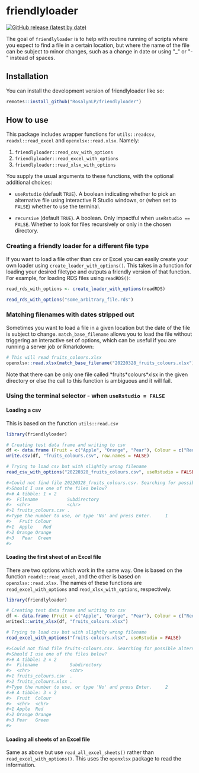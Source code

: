 friendlyloader
========
[![GitHub release (latest by date)](https://img.shields.io/github/v/release/RosalynLP/friendlyloader)](https://github.com/RosalynLP/friendlyloader/releases/latest)

The goal of `friendlyloader` is to help with routine running of scripts 
where you expect to find a file in a certain location, but where the
name of the file can be subject to minor changes, such as a change in 
date or using "_" or "-" instead of spaces.

## Installation

You can install the development version of friendlyloader like so:

``` r
remotes::install_github("RosalynLP/friendlyloader")
```

## How to use

This package includes wrapper functions for `utils::readcsv`, `readxl::read_excel` and `openxlsx::read.xlsx`. Namely:

1. `friendlyloader::read_csv_with_options`
2. `friendlyloader::read_excel_with_options`
3. `friendlyloader::read_xlsx_with_options`

You supply the usual arguments to these functions, with the optional additional choices:

* `useRstudio` (default `TRUE`). A boolean indicating whether to pick an alternative file using interactive R Studio windows, or (when set to `FALSE`) whether to use the terminal.

* `recursive` (default `TRUE`). A boolean. Only impactful when `useRstudio == FALSE`. Whether to look for files recursively or only in the chosen directory.

### Creating a friendly loader for a different file type

If you want to load a file other than csv or Excel you can easily create your own loader 
using `create_loader_with_options()`. This takes in a function for loading your desired filetype
and outputs a friendly version of that function. For example, for loading RDS files using `readRDS()`:

```r
read_rds_with_options <- create_loader_with_options(readRDS)

read_rds_with_options("some_arbitrary_file.rds")

```

### Matching filenames with dates stripped out

Sometimes you want to load a file in a given location but the date of the file is subject to change. `match_base_filename` allows you to load the  file without triggering an interactive set of options, which can be useful if you are running a server job or Rmarkdown:

```r
# This will read fruits_colours.xlsx 
openxlsx::read.xlsx(match_base_filename("20220328_fruits_colours.xlsx"))
```

Note that there can be only one file called \*fruits\*colours\*xlsx in the given directory or else the call to this function is ambiguous and it will fail.

### Using the terminal selector - when `useRstudio = FALSE`

#### Loading a csv 

This is based on the function `utils::read.csv`

``` r
library(friendlyloader)

# Creating test data frame and writing to csv
df <- data.frame (Fruit = c("Apple", "Orange", "Pear"), Colour = c("Red", "Orange", "Green"))
write.csv(df, "fruits_colours.csv", row.names = FALSE)

# Trying to load csv but with slightly wrong filename
read_csv_with_options("20220328_fruits_colours.csv", useRstudio = FALSE)

#>Could not find file 20220328_fruits_colours.csv. Searching for possible alternatives.
#>Should I use one of the files below?
#># A tibble: 1 × 2
#>  Filename           Subdirectory
#>  <chr>              <chr>       
#>1 fruits_colours.csv .           
#>Type the number to use, or type 'No' and press Enter.     1
#>   Fruit Colour
#>1  Apple    Red
#>2 Orange Orange
#>3   Pear  Green
#>
```

#### Loading the first sheet of an Excel file

There are two options which work in the same way. One is based on the function `readxl::read_excel`, and 
the other is based on `openxlsx::read.xlsx`. The names of these functions are `read_excel_with_options` and `read_xlsx_with_options`, respectively.

``` r
library(friendlyloader)

# Creating test data frame and writing to csv
df <- data.frame (Fruit = c("Apple", "Orange", "Pear"), Colour = c("Red", "Orange", "Green"))
writexl::write_xlsx(df, "fruits_colours.xlsx")

# Trying to load csv but with slightly wrong filename
read_excel_with_options("fruits-colours.xlsx", useRstudio = FALSE)

#>Could not find file fruits-colours.csv. Searching for possible alternatives.
#>Should I use one of the files below?
#># A tibble: 2 × 2
#>  Filename            Subdirectory
#>  <chr>               <chr>       
#>1 fruits_colours.csv  .           
#>2 fruits_colours.xlsx .           
#>Type the number to use, or type 'No' and press Enter.     2
#># A tibble: 3 × 2                                                                                                
#>  Fruit  Colour
#>  <chr>  <chr> 
#>1 Apple  Red   
#>2 Orange Orange
#>3 Pear   Green 
#>
```

#### Loading all sheets of an Excel file

Same as above but use `read_all_excel_sheets()` rather than `read_excel_with_options()`.
This uses the `openxlsx` package to read the information.


